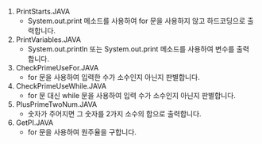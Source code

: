 1. PrintStarts.JAVA
   * System.out.print 메소드를 사용하여 for 문을 사용하지 않고 하드코딩으로 출력합니다.
2. PrintVariables.JAVA
   * System.out.println 또는 System.out.print 메소드를 사용하여 변수를 출력합니다.
3. CheckPrimeUseFor.JAVA
   - for 문을 사용하여 입력한 수가 소수인지 아닌지 판별합니다.
4. CheckPrimeUseWhile.JAVA
   - for 문 대신 while 문을 사용하여 입력 수가 소수인지 아닌지 판별합니다.
5. PlusPrimeTwoNum.JAVA
   - 숫자가 주어지면 그 숫자를 2가지 소수의 합으로 출력합니다.
6. GetPI.JAVA
   - for 문을 사용하여 원주율을 구합니다.